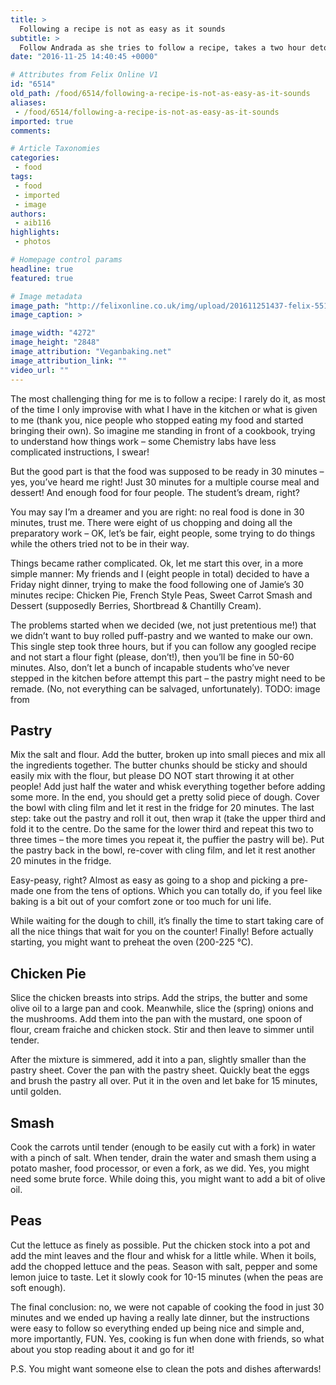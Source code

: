 ```yaml
---
title: >
  Following a recipe is not as easy as it sounds
subtitle: >
  Follow Andrada as she tries to follow a recipe, takes a two hour detour and resigns to eating store bought cake while waiting for her pie to cook
date: "2016-11-25 14:40:45 +0000"

# Attributes from Felix Online V1
id: "6514"
old_path: /food/6514/following-a-recipe-is-not-as-easy-as-it-sounds
aliases:
 - /food/6514/following-a-recipe-is-not-as-easy-as-it-sounds
imported: true
comments:

# Article Taxonomies
categories:
 - food
tags:
 - food
 - imported
 - image
authors:
 - aib116
highlights:
 - photos

# Homepage control params
headline: true
featured: true

# Image metadata
image_path: "http://felixonline.co.uk/img/upload/201611251437-felix-5513650419_cb14c3a042_o.jpg"
image_caption: >

image_width: "4272"
image_height: "2848"
image_attribution: "Veganbaking.net"
image_attribution_link: ""
video_url: ""
---
```


The most challenging thing for me is to follow a recipe: I rarely do it, as most of the time I only improvise with what I have in the kitchen or what is given to me (thank you, nice people who stopped eating my food and started bringing their own). So imagine me standing in front of a cookbook, trying to understand how things work – some Chemistry labs have less complicated instructions, I swear!

But the good part is that the food was supposed to be ready in 30 minutes – yes, you’ve heard me right!  Just 30 minutes for a multiple course meal and dessert! And enough food for four people. The student’s dream, right?

You may say I’m a dreamer and you are right: no real food is done in 30 minutes, trust me. There were eight of us chopping and doing all the preparatory work – OK, let’s be fair, eight people, some trying to do things while the others tried not to be in their way.

Things became rather complicated. Ok, let me start this over, in a more simple manner: My friends and I (eight people in total) decided to have a Friday night dinner, trying to make the food following one of Jamie’s 30 minutes recipe: Chicken Pie, French Style Peas, Sweet Carrot Smash and Dessert (supposedly Berries, Shortbread &amp; Chantilly Cream).

The problems started when we decided (we, not just pretentious me!) that we didn’t want to buy rolled puff-pastry and we wanted to make our own. This single step took three hours, but if you can follow any googled recipe and not start a flour fight (please, don’t!), then you’ll be fine in 50-60 minutes. Also, don’t let a bunch of incapable students who’ve never stepped in the kitchen before attempt this part – the pastry might need to be remade. (No, not everything can be salvaged, unfortunately).
TODO: image from
## Pastry
Mix the salt and flour. Add the butter, broken up into small pieces and mix all the ingredients together. The butter chunks should be sticky and should easily mix with the flour, but please DO NOT start throwing it at other people! Add just half the water and whisk everything together before adding some more. In the end, you should get a pretty solid piece of dough. Cover the bowl with cling film and let it rest in the fridge for 20 minutes. The last step: take out the pastry and roll it out, then wrap it (take the upper third and fold it to the centre. Do the same for the lower third and repeat this two to three times – the more times you repeat it, the puffier the pastry will be). Put the pastry back in the bowl, re-cover with cling film, and let it rest another 20 minutes in the fridge.

Easy-peasy, right? Almost as easy as going to a shop and picking a pre-made one from the tens of options. Which you can totally do, if you feel like baking is a bit out of your comfort zone or too much for uni life.

While waiting for the dough to chill, it’s finally the time to start taking care of all the nice things that wait for you on the counter! Finally!  Before actually starting, you might want to preheat the oven (200-225 °C).
## Chicken Pie
Slice the chicken breasts into strips. Add the strips, the butter and some olive oil to a large pan and cook. Meanwhile, slice the (spring) onions and the mushrooms. Add them into the pan with the mustard, one spoon of flour, cream fraiche and chicken stock. Stir and then leave to simmer until tender.

After the mixture is simmered, add it into a pan, slightly smaller than the pastry sheet. Cover the pan with the pastry sheet. Quickly beat the eggs and brush the pastry all over. Put it in the oven and let bake for 15 minutes, until golden.
## Smash
Cook the carrots until tender (enough to be easily cut with a fork) in water with a pinch of salt. When tender, drain the water and smash them using a potato masher, food processor, or even a fork, as we did. Yes, you might need some brute force. While doing this, you might want to add a bit of olive oil.
## Peas
Cut the lettuce as finely as possible. Put the chicken stock into a pot and add the mint leaves and the flour and whisk for a little while. When it boils, add the chopped lettuce and the peas. Season with salt, pepper and some lemon juice to taste. Let it slowly cook for 10-15 minutes (when the peas are soft enough).


The final conclusion: no, we were not capable of cooking the food in just 30 minutes and we ended up having a really late dinner, but the instructions were easy to follow so everything ended up being nice and simple and, more importantly, FUN. Yes, cooking is fun when done with friends, so what about you stop reading about it and go for it!

P.S. You might want someone else to clean the pots and dishes afterwards!
